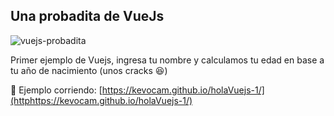 ## Una probadita de VueJs

![vuejs-probadita](https://iprogramador.dev/wp-content/uploads/2020/10/ejemplo1-vuejs.png "vuejs-probadita")

Primer ejemplo de Vuejs, ingresa tu nombre y calculamos tu edad en base a tu año de nacimiento (unos cracks :laughing:)

:construction: Ejemplo corriendo: [https://kevocam.github.io/holaVuejs-1/](httphttps://kevocam.github.io/holaVuejs-1/)





